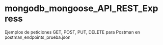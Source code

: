 # mongodb_mongoose_API_REST_Express
Ejemplos de peticiones GET, POST, PUT, DELETE para Postman en postman_endpoints_prueba.json

